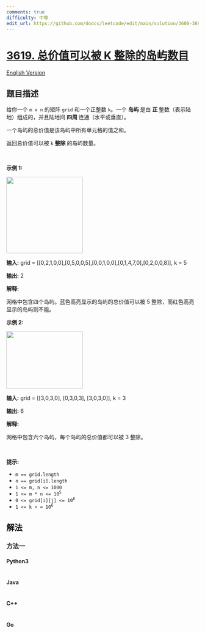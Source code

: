 ```yaml
---
comments: true
difficulty: 中等
edit_url: https://github.com/doocs/leetcode/edit/main/solution/3600-3699/3619.Count%20Islands%20With%20Total%20Value%20Divisible%20by%20K/README.md
---
```


<!-- problem:start -->

# [3619. 总价值可以被 K 整除的岛屿数目](https://leetcode.cn/problems/count-islands-with-total-value-divisible-by-k)

[English Version](/solution/3600-3699/3619.Count%20Islands%20With%20Total%20Value%20Divisible%20by%20K/README_EN.md)

## 题目描述

<!-- description:start -->

<p>给你一个 <code>m x n</code> 的矩阵 <code>grid</code> 和一个正整数 <code>k</code>。一个&nbsp;<strong>岛屿&nbsp;</strong>是由&nbsp;<strong>正&nbsp;</strong>整数（表示陆地）组成的，并且陆地间&nbsp;<strong>四周&nbsp;</strong>连通（水平或垂直）。</p>

<p>一个岛屿的总价值是该岛屿中所有单元格的值之和。</p>

<p>返回总价值可以被 <code>k</code> <strong>整除&nbsp;</strong>的岛屿数量。</p>

<p>&nbsp;</p>

<p><strong class="example">示例 1:</strong></p>
<img alt="" src="https://fastly.jsdelivr.net/gh/doocs/leetcode@main/solution/3600-3699/3619.Count%20Islands%20With%20Total%20Value%20Divisible%20by%20K/images/example1griddrawio-1.png" style="width: 200px; height: 200px;" />
<div class="example-block">
<p><strong>输入:</strong> <span class="example-io">grid = [[0,2,1,0,0],[0,5,0,0,5],[0,0,1,0,0],[0,1,4,7,0],[0,2,0,0,8]], k = 5</span></p>

<p><strong>输出:</strong> <span class="example-io">2</span></p>

<p><strong>解释:</strong></p>

<p>网格中包含四个岛屿。蓝色高亮显示的岛屿的总价值可以被 5 整除，而红色高亮显示的岛屿则不能。</p>
</div>

<p><strong class="example">示例 2:</strong></p>
<img alt="" src="https://fastly.jsdelivr.net/gh/doocs/leetcode@main/solution/3600-3699/3619.Count%20Islands%20With%20Total%20Value%20Divisible%20by%20K/images/example2griddrawio.png" style="width: 200px; height: 150px;" />
<div class="example-block">
<p><strong>输入:</strong> <span class="example-io">grid = [[3,0,3,0], [0,3,0,3], [3,0,3,0]], k = 3</span></p>

<p><strong>输出:</strong> <span class="example-io">6</span></p>

<p><strong>解释:</strong></p>

<p>网格中包含六个岛屿，每个岛屿的总价值都可以被 3 整除。</p>
</div>

<p>&nbsp;</p>

<p><strong>提示:</strong></p>

<ul>
	<li><code>m == grid.length</code></li>
	<li><code>n == grid[i].length</code></li>
	<li><code>1 &lt;= m, n &lt;= 1000</code></li>
	<li><code>1 &lt;= m * n &lt;= 10<sup>5</sup></code></li>
	<li><code>0 &lt;= grid[i][j] &lt;= 10<sup>6</sup></code></li>
	<li><code>1 &lt;= k &lt; = 10<sup>6</sup></code></li>
</ul>

<!-- description:end -->

## 解法

<!-- solution:start -->

### 方法一

<!-- tabs:start -->

#### Python3

```python

```

#### Java

```java

```

#### C++

```cpp

```

#### Go

```go

```

<!-- tabs:end -->

<!-- solution:end -->

<!-- problem:end -->
